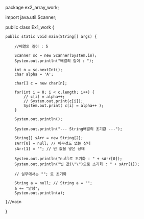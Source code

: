 package ex2_array_work;

import java.util.Scanner;

public class Ex1_work {
	
	public static void main(String[] args) {
		
		//배열의 길이 : 5
		
		Scanner sc = new Scanner(System.in);
		System.out.println("배열의 길이 : ");
		
		int n = sc.nextInt();
		char alpha = 'A';
		
		char[] c = new char[n];
		
		for(int i = 0; i < c.length; i++) {
			// c[i] = alpha++;
			// System.out.print(c[i]); 
			System.out.print( c[i] = alpha++ );
		}
		
		System.out.println();
		
		System.out.println("--- String배열의 초기값 ---");
		
		String[] sArr = new String[2];
		sArr[0] = null; // 아무것도 없는 상태
		sArr[1] = ""; // 빈 값을 넣은 상태
		
		System.out.println("null로 초기화 : " + sArr[0]);
		System.out.println("빈 값(\"\")으로 초기화 : " + sArr[1]);
		
		// 실무에서는 ""; 로 초기화
		
		String a = null; // String a = "";
		a += "안녕";
		System.out.println(a);
				
	}//main

}
